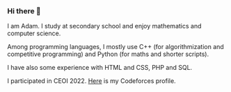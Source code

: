 ### Hi there 👋

I am Adam. I study at secondary school and enjoy mathematics and computer science.

Among programming languages, I mostly use C++ (for algorithmization and competitive programming) and Python (for maths and shorter scripts).

I have also some experience with HTML and CSS, PHP and SQL.

I participated in CEOI 2022. [Here](https://codeforces.com/profile/adamcervenka) is my Codeforces profile.
